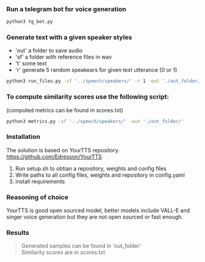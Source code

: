 ### Run a telegram bot for voice generation

```bash
python3 tg_bot.py
```

### Generate text with a given speaker styles

- 'out' a folder to save audio
- 'sf' a folder with reference files in wav
- 't' some text
- 'r' generate 5 random speakears for given text utterance (0 or 1)

```bash
python3 run_files.py -sf '../speech/speakers/' -r 1 -out './out_folder/' -t "Real stupidity beats artificial intelligence every time"
```

### To compute similarity scores use the following script:

(computed metrics can be found in scores.txt)

```bash
python3 metrics.py -sf '../speech/speakers/' -out './out_folder/'
```

### Installation

The solution is based on YourTTS repository.
https://github.com/Edresson/YourTTS

1. Run setup.sh to obtian a repository, weights and config files
2. Write paths to all config files, weights and repository in config.yaml
3. install requirements


### Reasoning of choice

YourTTS is good open sourced model, better models include VALL-E and singer voice generation but they are not open sourced or fast enough.


### Results

> Generated samples can be found in 'out_folder' <br>
> Similarity scores are in scores.txt <br>


